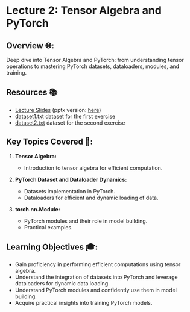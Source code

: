 # Lecture 2: Tensor Algebra and PyTorch

## Overview 🌐:

Deep dive into Tensor Algebra and PyTorch: from understanding tensor operations to mastering  PyTorch datasets, dataloaders, modules, and training.

## Resources 📚

- [Lecture Slides](./Pytorch.pdf) (pptx version: [here](./Pytorch.pptx))
- [dataset1.txt](./dataset1.txt) dataset for the first exercise
- [dataset2.txt](./dataset2.txt) dataset for the second exercise

## Key Topics Covered 🧠:

1. **Tensor Algebra:**
   - Introduction to tensor algebra for efficient computation.

2. **PyTorch Dataset and Dataloader Dynamics:**
   - Datasets implementation in PyTorch.
   - Dataloaders for efficient and dynamic loading of data.

3. **torch.nn.Module:**
   - PyTorch modules and their role in model building.
   - Practical examples.

## Learning Objectives 🎓:

- Gain proficiency in performing efficient computations using tensor algebra.
- Understand the integration of datasets into PyTorch and leverage dataloaders for dynamic data loading.
- Understand PyTorch modules and confidently use them in model building.
- Acquire practical insights into training PyTorch models.